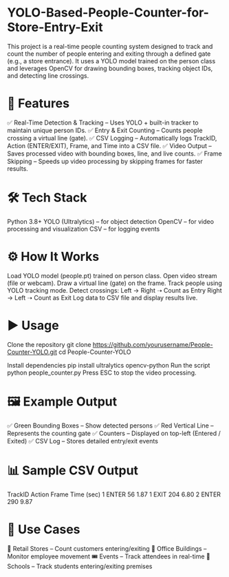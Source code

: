 # YOLO-Based-People-Counter-for-Store-Entry-Exit

This project is a real-time people counting system designed to track and count the number of people entering and exiting through a defined gate (e.g., a store entrance).
It uses a YOLO model trained on the person class and leverages OpenCV for drawing bounding boxes, tracking object IDs, and detecting line crossings.

# 🚀 Features
✅ Real-Time Detection & Tracking – Uses YOLO + built-in tracker to maintain unique person IDs.
✅ Entry & Exit Counting – Counts people crossing a virtual line (gate).
✅ CSV Logging – Automatically logs TrackID, Action (ENTER/EXIT), Frame, and Time into a CSV file.
✅ Video Output – Saves processed video with bounding boxes, line, and live counts.
✅ Frame Skipping – Speeds up video processing by skipping frames for faster results.

# 🛠️ Tech Stack
Python 3.8+
YOLO (Ultralytics) – for object detection
OpenCV – for video processing and visualization
CSV – for logging events

# ⚙️ How It Works

Load YOLO model (people.pt) trained on person class.
Open video stream (file or webcam).
Draw a virtual line (gate) on the frame.
Track people using YOLO tracking mode.
Detect crossings:
Left → Right ➝ Count as Entry
Right → Left ➝ Count as Exit
Log data to CSV file and display results live.

# ▶️ Usage

Clone the repository
git clone https://github.com/yourusername/People-Counter-YOLO.git
cd People-Counter-YOLO

Install dependencies
pip install ultralytics opencv-python
Run the script
python people_counter.py
Press ESC to stop the video processing.

# 🖼️ Example Output
✅ Green Bounding Boxes – Show detected persons
✅ Red Vertical Line – Represents the counting gate
✅ Counters – Displayed on top-left (Entered / Exited)
✅ CSV Log – Stores detailed entry/exit events

# 📊 Sample CSV Output
TrackID	Action	Frame	Time (sec)
1	ENTER	56	1.87
1	EXIT	204	6.80
2	ENTER	290	9.87

# 🎯 Use Cases
🏪 Retail Stores – Count customers entering/exiting
🏢 Office Buildings – Monitor employee movement
🎟️ Events – Track attendees in real-time
🏫 Schools – Track students entering/exiting premises

